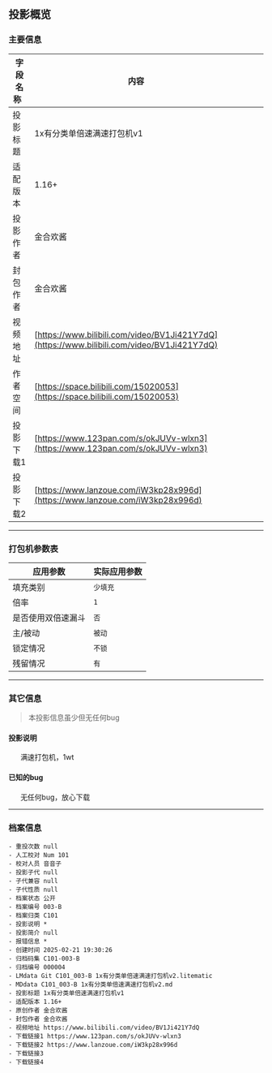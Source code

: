 ## 投影概览
### 主要信息
| 字段名称   | 内容           |
| ---------- | -------------- |
| 投影标题   |1x有分类单倍速满速打包机v1                |
| 适配版本   |1.16+                |
| 投影作者   |金合欢酱                |
| 封包作者   |金合欢酱                |
| 视频地址   |[https://www.bilibili.com/video/BV1Ji421Y7dQ](https://www.bilibili.com/video/BV1Ji421Y7dQ)                |
| 作者空间   |[https://space.bilibili.com/15020053](https://space.bilibili.com/15020053)                |
| 投影下载1   |[https://www.123pan.com/s/okJUVv-wlxn3](https://www.123pan.com/s/okJUVv-wlxn3)                |
| 投影下载2   |[https://www.lanzoue.com/iW3kp28x996d](https://www.lanzoue.com/iW3kp28x996d)                |



---

### 打包机参数表
| 应用参数     | 实际应用参数   |
|--------------|----------------|
| 填充类别     |`少填充`            |
| 倍率         |`1`            |
| 是否使用双倍速漏斗|`否`            |
| 主/被动      |`被动`            |
| 锁定情况     |`不锁`            |
| 残留情况         |`有`            |

---

### 其它信息
> 本投影信息虽少但无任何bug

#### 投影说明
      满速打包机，1wt




#### 已知的bug
      无任何bug，放心下载

---

### 档案信息

```
- 重投次数 null
- 人工校对 Num 101
- 校对人员 音音子
- 投影子代 null
- 子代兼容 null
- 子代性质 null
- 档案状态 公开
- 档案编号 003-B
- 档案归类 C101
- 投影说明 *
- 投影简介 null
- 报错信息 *
- 创建时间 2025-02-21 19:30:26
- 归档码集 C101-003-B
- 归档编号 000004
- LMdata Git C101_003-B 1x有分类单倍速满速打包机v2.litematic
- MDdata C101_003-B 1x有分类单倍速满速打包机v2.md
- 投影标题 1x有分类单倍速满速打包机v1
- 适配版本 1.16+
- 原创作者 金合欢酱
- 封包作者 金合欢酱
- 视频地址 https://www.bilibili.com/video/BV1Ji421Y7dQ
- 下载链接1 https://www.123pan.com/s/okJUVv-wlxn3
- 下载链接2 https://www.lanzoue.com/iW3kp28x996d
- 下载链接3 
- 下载链接4 
```
